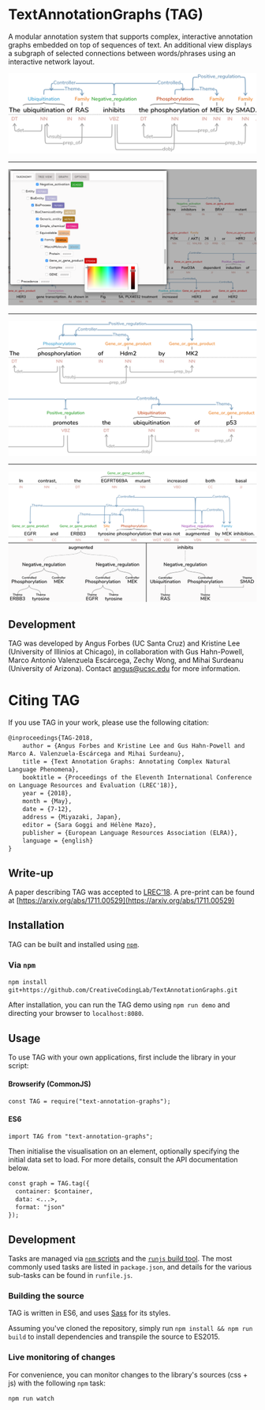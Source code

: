 # TextAnnotationGraphs (TAG)
A modular annotation system that supports complex, interactive annotation graphs embedded on top of sequences of text. An additional view displays a subgraph of selected connections between words/phrases using an interactive network layout.

![TAG](/figs/OneRow.png)

---

![TAG](/figs/taxonomyColors.png)

---

![TAG](/figs/TwoRows.png)

---

![TAG](/figs/trees.png)


## Development
TAG was developed by Angus Forbes (UC Santa Cruz) and Kristine Lee (University of Illinios at Chicago), in collaboration with Gus Hahn-Powell, Marco Antonio Valenzuela Escárcega, Zechy Wong, and Mihai Surdeanu (University of Arizona). Contact angus@ucsc.edu for more information.

# Citing TAG

If you use TAG in your work, please use the following citation:

```
@inproceedings{TAG-2018,
    author = {Angus Forbes and Kristine Lee and Gus Hahn-Powell and Marco A. Valenzuela-Escárcega and Mihai Surdeanu},
    title = {Text Annotation Graphs: Annotating Complex Natural Language Phenomena},
    booktitle = {Proceedings of the Eleventh International Conference on Language Resources and Evaluation (LREC'18)},
    year = {2018},
    month = {May},
    date = {7-12},
    address = {Miyazaki, Japan},
    editor = {Sara Goggi and Hélène Mazo},
    publisher = {European Language Resources Association (ELRA)},
    language = {english}
}
```

## Write-up
A paper describing TAG was accepted to [LREC'18](http://lrec2018.lrec-conf.org/en/conference-programme/accepted-papers/). A pre-print can be found at [https://arxiv.org/abs/1711.00529](https://arxiv.org/abs/1711.00529)

## Installation

TAG can be built and installed using [`npm`](https://docs.npmjs.com/getting-started/installing-node).

### Via `npm`

```
npm install git+https://github.com/CreativeCodingLab/TextAnnotationGraphs.git
```

After installation, you can run the TAG demo using `npm run demo` and directing your browser to `localhost:8080`.

## Usage

To use TAG with your own applications, first include the library in your script:

#### Browserify (CommonJS)

```
const TAG = require("text-annotation-graphs");
```

#### ES6

```
import TAG from "text-annotation-graphs";
```

Then initialise the visualisation on an element, optionally specifying the initial data set to load.  For more details, consult the API documentation below.

```
const graph = TAG.tag({
  container: $container,
  data: <...>,
  format: "json"
});
```

## Development

Tasks are managed via [`npm` scripts](https://docs.npmjs.com/misc/scripts) and the [`runjs` build tool](https://github.com/pawelgalazka/runjs).  The most commonly used tasks are listed in `package.json`, and details for the various sub-tasks can be found in `runfile.js`.

### Building the source

TAG is written in ES6, and uses [Sass](https://sass-lang.com/) for its styles.

Assuming you've cloned the repository, simply run `npm install && npm run build` to install dependencies and transpile the source to ES2015.

### Live monitoring of changes

For convenience, you can monitor changes to the library's sources (css + js) with the following `npm` task:

```
npm run watch
```
